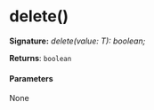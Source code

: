 # delete()





**Signature:** _delete(value: T): boolean;_

**Returns**: `boolean`





#### Parameters
None


